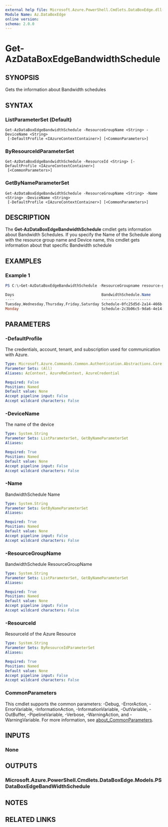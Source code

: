 ```yaml
---
external help file: Microsoft.Azure.PowerShell.Cmdlets.DataBoxEdge.dll-Help.xml
Module Name: Az.DataBoxEdge
online version:
schema: 2.0.0
---
```


# Get-AzDataBoxEdgeBandwidthSchedule

## SYNOPSIS
Gets the information about Bandwidth schedules

## SYNTAX

### ListParameterSet (Default)
```
Get-AzDataBoxEdgeBandwidthSchedule -ResourceGroupName <String> -DeviceName <String>
 [-DefaultProfile <IAzureContextContainer>] [<CommonParameters>]
```

### ByResourceIdParameterSet
```
Get-AzDataBoxEdgeBandwidthSchedule -ResourceId <String> [-DefaultProfile <IAzureContextContainer>]
 [<CommonParameters>]
```

### GetByNameParameterSet
```
Get-AzDataBoxEdgeBandwidthSchedule -ResourceGroupName <String> -Name <String> -DeviceName <String>
 [-DefaultProfile <IAzureContextContainer>] [<CommonParameters>]
```

## DESCRIPTION
The **Get-AzDataBoxEdgeBandwidthSchedule** cmdlet gets information about Bandwidth Schedules.
If you specify the Name of the Schedule along with the resource group name and Device name, this cmdlet gets information about that specific Bandwidth schedule

## EXAMPLES

### Example 1
```powershell
PS C:\>Get-AzDataBoxEdgeBandwidthSchedule -ResourceGroupname resource-group-name -DeviceName device-name

Days                                       BandwidthSchedule.Name                        BandwidthSchedule.RateInMbps BandwidthSchedule.StartTime BandwidthSchedule.StopTime
----                                       ----------------------                        ---------------------------- --------------------------- --------------------------
Tuesday,Wednesday,Thursday,Friday,Saturday Schedule-0fc25d5d-2a14-466b-b80e-aabf2f7850e5 0                            00:00:00                    23:59:00
Monday                                     Schedule-2c3b06c5-9da6-4e14-b554-80eabd530a8e 50                           00:01:00                    05:00:00
```

## PARAMETERS

### -DefaultProfile
The credentials, account, tenant, and subscription used for communication with Azure.

```yaml
Type: Microsoft.Azure.Commands.Common.Authentication.Abstractions.Core.IAzureContextContainer
Parameter Sets: (All)
Aliases: AzContext, AzureRmContext, AzureCredential

Required: False
Position: Named
Default value: None
Accept pipeline input: False
Accept wildcard characters: False
```

### -DeviceName
The name of the device

```yaml
Type: System.String
Parameter Sets: ListParameterSet, GetByNameParameterSet
Aliases:

Required: True
Position: Named
Default value: None
Accept pipeline input: False
Accept wildcard characters: False
```

### -Name
BandwidthSchedule Name

```yaml
Type: System.String
Parameter Sets: GetByNameParameterSet
Aliases:

Required: True
Position: Named
Default value: None
Accept pipeline input: False
Accept wildcard characters: False
```

### -ResourceGroupName
BandwidthSchedule ResourceGroupName

```yaml
Type: System.String
Parameter Sets: ListParameterSet, GetByNameParameterSet
Aliases:

Required: True
Position: Named
Default value: None
Accept pipeline input: False
Accept wildcard characters: False
```

### -ResourceId
ResourceId of the Azure Resource

```yaml
Type: System.String
Parameter Sets: ByResourceIdParameterSet
Aliases:

Required: True
Position: Named
Default value: None
Accept pipeline input: False
Accept wildcard characters: False
```

### CommonParameters
This cmdlet supports the common parameters: -Debug, -ErrorAction, -ErrorVariable, -InformationAction, -InformationVariable, -OutVariable, -OutBuffer, -PipelineVariable, -Verbose, -WarningAction, and -WarningVariable. For more information, see [about_CommonParameters](http://go.microsoft.com/fwlink/?LinkID=113216).

## INPUTS

### None

## OUTPUTS

### Microsoft.Azure.PowerShell.Cmdlets.DataBoxEdge.Models.PSDataBoxEdgeBandWidthSchedule

## NOTES

## RELATED LINKS
